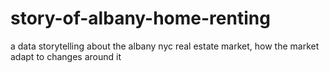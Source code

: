 # story-of-albany-home-renting
a data storytelling about the albany nyc real estate market, how the market adapt to changes around it

